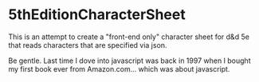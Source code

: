 5thEditionCharacterSheet
========================

This is an attempt to create a "front-end only" character sheet for d&d 5e that reads characters that are specified via json.

Be gentle. Last time I dove into javascript was back in 1997 when I bought my first book ever from Amazon.com... 
which was about javascript.
